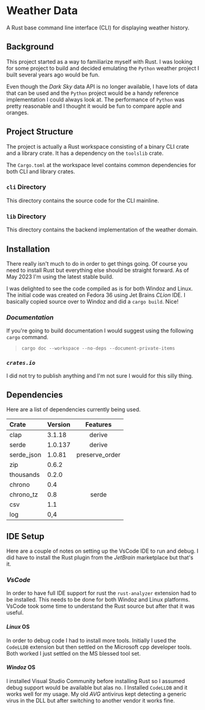 # Weather Data

A Rust base command line interface (CLI) for displaying weather history.

## Background
This project started as a way to familiarize myself with Rust. I was looking for some project to build and decided emulating the `Python` weather project I built several years ago would be fun.

Even though the *Dark Sky* data API is no longer available, I have lots of data that can be used and the `Python` project would be a handy reference implementation I could always look at. The performance of `Python` was pretty reasonable and I thought it would be fun to compare apple and oranges.

## Project Structure
The project is actually a Rust workspace consisting of a binary CLI crate and a library crate. It has a dependency on the `toolslib` crate.

The `Cargo.toml` at the workspace level contains common dependencies for both CLI and library crates.

### `cli` Directory
This directory contains the source code for the CLI mainline.

### `lib` Directory
This directory contains the backend implementation of the weather domain.

## Installation
There really isn't much to do in order to get things going. Of course you need to install Rust but everything else should be straight forward. As of May 2023 I'm using the latest stable build.

I was delighted to see the code compiled as is for both Windoz and Linux. The initial code was created on Fedora 36 using Jet Brains *CLion* IDE. I basically copied source over to Windoz and did a `cargo build`. Nice!


### *Documentation*
If you're going to build documentation I would suggest using the following `cargo` command.

> `cargo doc --workspace --no-deps --document-private-items`

### *`crates.io`*
I did not try to publish anything and I'm not sure I would for this silly thing.

## Dependencies

Here are a list of dependencies currently being used.

| Crate | Version | Features |
| :--- | :--- | :----: |
| clap | 3.1.18 | derive |
| serde | 1.0.137 | derive | 
| serde_json | 1.0.81 | preserve_order |
| zip | 0.6.2 | |
| thousands | 0.2.0 | |
| chrono | 0.4 | |
| chrono_tz | 0.8 | serde |
| csv | 1.1 | |
| log | 0,4 | |

## IDE Setup
Here are a couple of notes on setting up the VsCode IDE to run and debug. I did have to install the Rust plugin from the *JetBrain* marketplace but that's it.

### *VsCode*
In order to have full IDE support for rust the `rust-analyzer` extension had to be installed. This needs to be done for both Windoz and Linux platforms. VsCode took some time to understand the Rust source but after that it was useful.

#### *Linux* OS
In order to debug code I had to install more tools. Initially I used the `CodeLLDB` extension but then settled on the Microsoft cpp developer tools. Both worked I just settled on the MS blessed tool set.

#### *Windoz* OS
I installed Visual Studio Community before installing Rust so I assumed debug support would be available but alas no. I Installed `CodeLLDB` and it works well for my usage. My old *AVG* antivirus kept detecting a generic virus in the DLL but after switching to another vendor it works fine.


